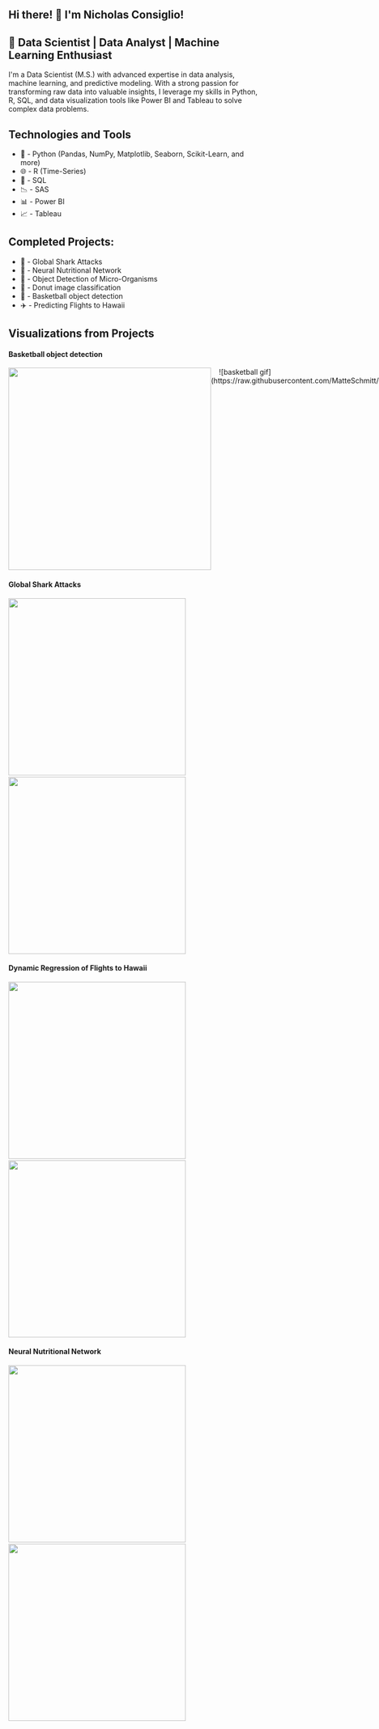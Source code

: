 ## Hi there! 👋 I'm Nicholas Consiglio!

## 🚀 Data Scientist | Data Analyst | Machine Learning Enthusiast

I'm a Data Scientist (M.S.) with advanced expertise in data analysis, machine learning, and predictive modeling. With a strong passion for transforming raw data into valuable insights, I leverage my skills in Python, R, SQL, and data visualization tools like Power BI and Tableau to solve complex data problems.

## Technologies and Tools

* 🐍 - Python (Pandas, NumPy, Matplotlib, Seaborn, Scikit-Learn, and more)
* 🌐 - R (Time-Series)
* 🌆 - SQL
* 📉 - SAS
* 📊 - Power BI
* 📈 - Tableau

## Completed Projects:
- 🦈 - Global Shark Attacks
- 🍔 - Neural Nutritional Network
- 🦠 - Object Detection of Micro-Organisms
- 🍩 - Donut image classification
- 🏀 - Basketball object detection 
- ✈️ - Predicting Flights to Hawaii

## Visualizations from Projects

#### Basketball object detection
<div style="display: flex; flex-direction: row;">
    <img src="https://github.com/user-attachments/assets/a8fdd693-b7d7-4f3e-9690-319edd561842" width="400" height="400">
    &nbsp;&nbsp;&nbsp;
   ![basketball gif](https://raw.githubusercontent.com/MatteSchmitt/MatteSchmitt/main/basketball%20gif.gif)

</div>

</div>

#### Global Shark Attacks
<img src="https://github.com/user-attachments/assets/50e8bcc3-faea-4f0f-87a4-39962d17d2da" width="350">
   &nbsp;&nbsp;&nbsp;
 <img src="https://github.com/user-attachments/assets/b22dafdb-6641-4d62-96d9-c8fb315bb08e" width="350">

 </div>

#### Dynamic Regression of Flights to Hawaii 
<img src="https://github.com/user-attachments/assets/64345ec7-0afb-4588-b2f4-2775b44c76e8" width="350">
&nbsp;&nbsp;&nbsp;
<img src="https://github.com/user-attachments/assets/f1240fcc-607c-4ae5-93a1-b93ad39c8e69" width="350">

</div>

#### Neural Nutritional Network
<img src="https://github.com/user-attachments/assets/0792aa1b-ccda-4db2-b9d4-fd981adc5e6d" width="350">
&nbsp;&nbsp;&nbsp;
<img src="https://github.com/user-attachments/assets/6893c419-e4b4-433f-bcca-9d6cd08cb6bd" width="350">
